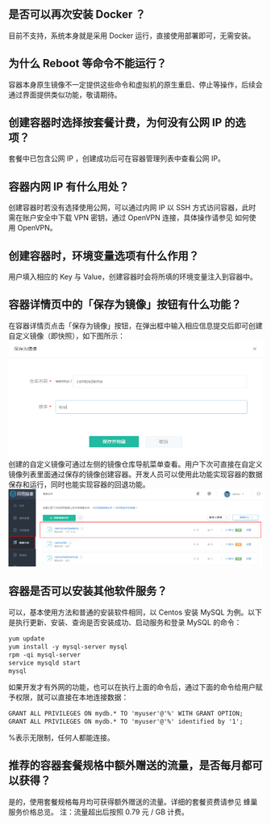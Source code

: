 ## 是否可以再次安装 Docker ？

目前不支持，系统本身就是采用 Docker 运行，直接使用部署即可，无需安装。  

## 为什么 Reboot 等命令不能运行？

容器本身原生镜像不一定提供这些命令和虚拟机的原生重启、停止等操作，后续会通过界面提供类似功能，敬请期待。

## 创建容器时选择按套餐计费，为何没有公网 IP 的选项？

套餐中已包含公网 IP ，创建成功后可在容器管理列表中查看公网 IP。  

## 容器内网 IP 有什么用处？

创建容器时若没有选择使用公网，可以通过内网 IP 以 SSH 方式访问容器，此时需在账户安全中下载 VPN 密钥，通过 OpenVPN 连接，具体操作请参见 如何使用 OpenVPN。  

## 创建容器时，环境变量选项有什么作用？

用户填入相应的 Key 与 Value，创建容器时会将所填的环境变量注入到容器中。  

## 容器详情页中的「保存为镜像」按钮有什么功能？

在容器详情页点击「保存为镜像」按钮，在弹出框中输入相应信息提交后即可创建自定义镜像（即快照），如下图所示：
![](../image/容器管理_保存为镜像.png)
创建的自定义镜像可通过左侧的镜像仓库导航菜单查看。用户下次可直接在自定义镜像列表里面通过保存的镜像创建容器。开发人员可以使用此功能实现容器的数据保存和运行，同时也能实现容器的回退功能。
![](../image/容器管理_自定义镜像.png)
## 容器是否可以安装其他软件服务？

可以，基本使用方法和普通的安装软件相同，以 Centos 安装 MySQL 为例。以下是执行更新、安装、查询是否安装成功、启动服务和登录 MySQL 的命令：

    yum update
    yum install -y mysql-server mysql
    rpm -qi mysql-server
    service mysqld start
    mysql

如果开发才有外网的功能，也可以在执行上面的命令后，通过下面的命令给用户赋予权限，就可以直接在本地连接数据：

    GRANT ALL PRIVILEGES ON mydb.* TO 'myuser'@'%' WITH GRANT OPTION;
    GRANT ALL PRIVILEGES ON mydb.* TO 'myuser'@'%' identified by '1';

%表示无限制，任何人都能连接。

## 推荐的容器套餐规格中额外赠送的流量，是否每月都可以获得？

是的，使用套餐规格每月均可获得额外赠送的流量。详细的套餐资费请参见 蜂巢服务价格总览。
注：流量超出后按照 0.79 元 / GB 计费。